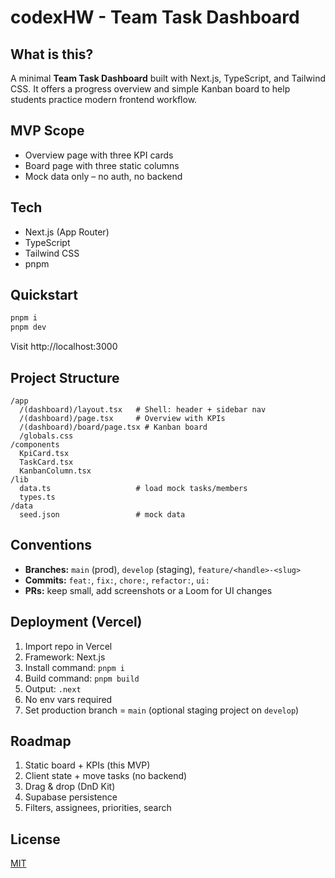 # codexHW - Team Task Dashboard

## What is this?
A minimal **Team Task Dashboard** built with Next.js, TypeScript, and Tailwind CSS. It offers a progress overview and simple Kanban board to help students practice modern frontend workflow.

## MVP Scope
- Overview page with three KPI cards
- Board page with three static columns
- Mock data only – no auth, no backend

## Tech
- Next.js (App Router)
- TypeScript
- Tailwind CSS
- pnpm

## Quickstart
```bash
pnpm i
pnpm dev
```
Visit http://localhost:3000

## Project Structure
```
/app
  /(dashboard)/layout.tsx   # Shell: header + sidebar nav
  /(dashboard)/page.tsx     # Overview with KPIs
  /(dashboard)/board/page.tsx # Kanban board
  /globals.css
/components
  KpiCard.tsx
  TaskCard.tsx
  KanbanColumn.tsx
/lib
  data.ts                   # load mock tasks/members
  types.ts
/data
  seed.json                 # mock data
```

## Conventions
- **Branches:** `main` (prod), `develop` (staging), `feature/<handle>-<slug>`
- **Commits:** `feat:`, `fix:`, `chore:`, `refactor:`, `ui:`
- **PRs:** keep small, add screenshots or a Loom for UI changes

## Deployment (Vercel)
1. Import repo in Vercel
2. Framework: Next.js
3. Install command: `pnpm i`
4. Build command: `pnpm build`
5. Output: `.next`
6. No env vars required
7. Set production branch = `main` (optional staging project on `develop`)

## Roadmap
1. Static board + KPIs (this MVP)
2. Client state + move tasks (no backend)
3. Drag & drop (DnD Kit)
4. Supabase persistence
5. Filters, assignees, priorities, search

## License
[MIT](LICENSE)
